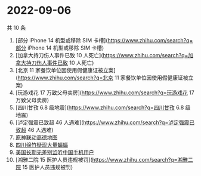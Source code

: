 # 2022-09-06

共 10 条

<!-- BEGIN -->
<!-- 最后更新时间 Tue Sep 06 2022 00:21:21 GMT+0800 (China Standard Time) -->

1. [部分 iPhone 14 机型或移除 SIM 卡槽](https://www.zhihu.com/search?q=部分 iPhone 14 机型或移除
   SIM 卡槽)
1. [加拿大持刀伤人事件已致 10 人死亡](https://www.zhihu.com/search?q=加拿大持刀伤人事件已致 10 人死亡)
1. [北京 11 家餐饮单位因使用假健康证被立案](https://www.zhihu.com/search?q=北京 11 家餐饮单位因使用假健康证被立案)
1. [玩游戏花 17 万致父母卖房](https://www.zhihu.com/search?q=玩游戏花 17 万致父母卖房)
1. [四川甘孜 6.8 级地震](https://www.zhihu.com/search?q=四川甘孜 6.8 级地震)
1. [泸定强震已致超 46 人遇难](https://www.zhihu.com/search?q=泸定强震已致超 46 人遇难)
1. [原神联动高德地图](https://www.zhihu.com/search?q=原神联动高德地图)
1. [四川绵竹疑现大量蝙蝠](https://www.zhihu.com/search?q=四川绵竹疑现大量蝙蝠)
1. [美国长期无差别监听中国手机用户](https://www.zhihu.com/search?q=美国长期无差别监听中国手机用户)
1. [湘雅二院 15 医护人员违规被罚](https://www.zhihu.com/search?q=湘雅二院 15 医护人员违规被罚)

<!-- END -->
